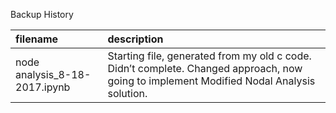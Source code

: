Backup History

| filename | description |
|:---------|:------------|
| node analysis_8-18-2017.ipynb | Starting file, generated from my old c code.  Didn’t complete.  Changed approach, now going to implement Modified Nodal Analysis solution. | 
